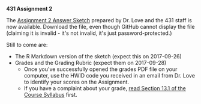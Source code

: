 **431 Assignment 2**

The [Assignment 2 Answer Sketch](https://github.com/THOMASELOVE/431homework/blob/master/HW2/431-sketch2-pw-2017.pdf) prepared by Dr. Love and the 431 staff is now available. Download the file, even though GitHub cannot display the file (claiming it is invalid - it's not invalid, it's just password-protected.)

Still to come are:

- The R Markdown version of the sketch (expect this on 2017-09-26)
- Grades and the Grading Rubric (expect them on 2017-09-28) 
  + Once you've successfully opened the grades PDF file on your computer, use the HWID code you received in an email from Dr. Love to identify your scores on the Assignment.
  + If you have a complaint about your grade, [read Section 13.1 of the Course Syllabus](https://thomaselove.github.io/431syllabus/general-course-policies.html) first.
